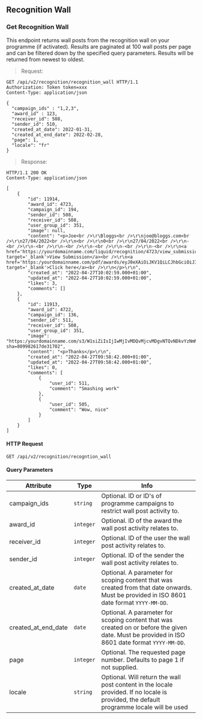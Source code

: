 ## Recognition Wall

### Get Recognition Wall

This endpoint returns wall posts from the recognition wall on your programme (if activated). Results are paginated at 100 wall posts per page and can be filtered down by the specified query parameters. Results will be returned from newest to oldest.

> Request:

``` http
GET /api/v2/recognition/recognition_wall HTTP/1.1
Authorization: Token token=xxx
Content-Type: application/json

{
  "campaign_ids" : "1,2,3",
  "award_id" : 123,
  "receiver_id": 508,
  "sender_id": 510,
  "created_at_date": 2022-01-31,
  "created_at_end_date": 2022-02-28,
  "page": 1,
  "locale": "fr"
}
```


> Response:

``` http
HTTP/1.1 200 OK
Content-Type: application/json

[
    {
        "id": 11914,
        "award_id": 4723,
        "campaign_id": 194,
        "sender_id": 508,
        "receiver_id": 508,
        "user_group_id": 351,
        "image": null,
        "content": "<p>Joe<br />\r\Bloggs<br />\r\njoe@bloggs.com<br />\r\n27/04/2022<br />\r\n<br />\r\n0<br />\r\n27/04/2022<br />\r\n-<br />\r\n-<br />\r\n-<br />\r\n-<br />\r\n-<br />\r\n-<br />\r\n<a href='https://yourdomainname.com/liquid/recognition/4723/view_submission' target='_blank'>View Submission</a><br />\r\n<a href='https:/yourdomainname.com/pdf/awards/eyJ0eXAiOiJKV1QiLCJhbGciOiJIUzI1NiJ9.eyJpZCI6NDcyMywic3ViIjoiQXdhcmQifQ.uMTNhhnGCOJMwNDuOXDyFqdxKJvrf2B0jogdWYZfFQg/export_pdf.pdf' target='_blank'>Click here</a><br />\r\n</p>\r\n",
        "created_at": "2022-04-27T10:02:59.000+01:00",
        "updated_at": "2022-04-27T10:02:59.000+01:00",
        "likes": 3,
        "comments": []
    },
    {
        "id": 11913,
        "award_id": 4722,
        "campaign_id": 136,
        "sender_id": 511,
        "receiver_id": 508,
        "user_group_id": 351,
        "image": "https:/yourdomainname.com/s3/W1siZiIsIjIwMjIvMDQvMjcvMDgvNTQvNDkvYzNmMDNlMGItYzU1Ni00YmMxLWI4MzgtODQwYWZmODljOWIyL3N0b2NrLXZlY3Rvci12ZWN0b3ItZGFyay1ibHVlLXNlYW1sZXNzLXBhdHRlcm4td2l0aC1nb2xkLWZvaWwtY29uc3RlbGxhdGlvbnMtc3RhcnMtYW5kLWNsb3Vkcy13YXRlcmNvbG9yLW5pZ2h0LTEzMzE1Njc3OTIuanBnIl1d?sha=809982617de31702",
        "content": "<p>Thanks</p>\r\n",
        "created_at": "2022-04-27T09:58:42.000+01:00",
        "updated_at": "2022-04-27T09:58:42.000+01:00",
        "likes": 0,
        "comments": [
            {
                "user_id": 511,
                "comment": "Smashing work"
            },
            {
                "user_id": 505,
                "comment": "Wow, nice"
            }
        ]
    }
]
```


#### HTTP Request

`GET /api/v2/recognition/recogntion_wall`

#### Query Parameters

Attribute | Type | Info
--------- | ---- | ----
campaign_ids | `string` |  Optional. ID or ID's of programme campaigns to restrict wall post activity to.
award_id | `integer` |  Optional. ID of the award the wall post activity relates to.
receiver_id | `integer` |  Optional. ID of the user the wall post activity relates to.
sender_id | `integer` |  Optional. ID of the sender the wall post activity relates to.
created_at_date | `date` |  Optional. A parameter for scoping content that was created from that date onwards. Must be provided in ISO 8601 date format `YYYY-MM-DD`.
created_at_end_date | `date` |  Optional. A parameter for scoping content that was created on or before the given date. Must be provided in ISO 8601 date format `YYYY-MM-DD`.
page | `integer` |  Optional. The requested page number. Defaults to page 1 if not supplied.
locale | `string` |  Optional. Will return the wall post content in the locale provided. If no locale is provided, the default programme locale will be used


